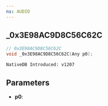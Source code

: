 ```yaml
---
ns: AUDIO
---
```

## _0x3E98AC9D8C56C62C

```c
// 0x3E98AC9D8C56C62C
void _0x3E98AC9D8C56C62C(Any p0);
```

```
NativeDB Introduced: v1207
```

## Parameters
* **p0**:
